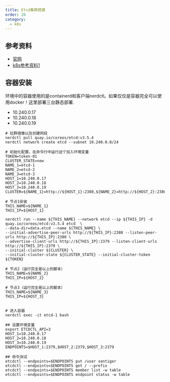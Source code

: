 ```yaml
---
title: Etcd集群搭建
order: 20
category:
  - k8s
---
```


## 参考资料

- [官网]
- [k8s参考资料1]

## 容器安装

环境中的容器使用的是containerd和客户端nerdctl。如果仅仅是容器完全可以使用docker！这里部署三台静态部署.

- 10.240.0.17
- 10.240.0.18
- 10.240.0.19

```shell
# 拉群镜像以及创建网段
nerdctl pull quay.io/coreos/etcd:v3.5.4
nerdctl network create etcd --subnet 10.240.0.0/24

# 初始化配置，在命令行中运行这个加入环境变量
TOKEN=token-01
CLUSTER_STATE=new
NAME_1=etcd-1
NAME_2=etcd-2
NAME_3=etcd-3
HOST_1=10.240.0.17
HOST_2=10.240.0.18
HOST_3=10.240.0.19
CLUSTER=${NAME_1}=http://${HOST_1}:2380,${NAME_2}=http://${HOST_2}:2380,${NAME_3}=http://${HOST_3}:2380

# 节点1安装
THIS_NAME=${NAME_1}
THIS_IP=${HOST_1}

nerdctl run --name ${THIS_NAME} --network etcd --ip ${THIS_IP} -d quay.io/coreos/etcd:v3.5.4 etcd  \
--data-dir=data.etcd --name ${THIS_NAME} \
--initial-advertise-peer-urls http://${THIS_IP}:2380 --listen-peer-urls http://${THIS_IP}:2380 \
--advertise-client-urls http://${THIS_IP}:2379 --listen-client-urls http://${THIS_IP}:2379 \
--initial-cluster ${CLUSTER} \
--initial-cluster-state ${CLUSTER_STATE} --initial-cluster-token ${TOKEN}

# 节点2（运行完全是以上的脚本）
THIS_NAME=${NAME_2}
THIS_IP=${HOST_2}

# 节点3（运行完全是以上的脚本）
THIS_NAME=${NAME_3}
THIS_IP=${HOST_3}


# 进入容器
nerdctl exec -it etcd-1 bash

## 设置环境变量
export ETCDCTL_API=3
HOST_1=10.240.0.17
HOST_2=10.240.0.18
HOST_3=10.240.0.19
ENDPOINTS=$HOST_1:2379,$HOST_2:2379,$HOST_3:2379

## 命令测试
etcdctl --endpoints=$ENDPOINTS put /user sentiger
etcdctl --endpoints=$ENDPOINTS get / --prefix
etcdctl --endpoints=$ENDPOINTS member list -w table
etcdctl --endpoints=$ENDPOINTS endpoint status -w table

```


[官网]: https://etcd.io/docs/v3.5/tutorials/how-to-setup-cluster/
[k8s参考资料1]: https://www.cnblogs.com/zuoyang/p/16423791.html